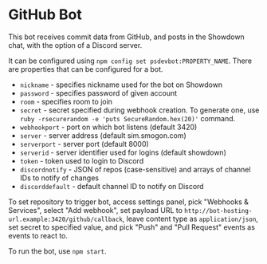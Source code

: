 GitHub Bot
==========

This bot receives commit data from GitHub, and posts in the Showdown chat, with the option of a Discord server.

It can be configured using `npm config set psdevbot:PROPERTY_NAME`. There are
properties that can be configured for a bot.

-   `nickname` - specifies nickname used for the bot on Showdown
-   `password` - specifies password of given account
-   `room` - specifies room to join
-   `secret` - secret specified during webhook creation. To generate one, use
    `ruby -rsecurerandom -e 'puts SecureRandom.hex(20)'` command.
-   `webhookport` - port on which bot listens (default 3420)
-   `server` - server address (default sim.smogon.com)
-   `serverport` - server port (default 8000)
-   `serverid` - server identifier used for logins (default showdown)
-   `token` - token used to login to Discord
-   `discordnotify` - JSON of repos (case-sensitive) and arrays of channel IDs to notify of changes
-   `discorddefault` - default channel ID to notify on Discord


To set repository to trigger bot, access settings panel, pick "Webhooks
& Services", select "Add webhook", set payload URL to
`http://bot-hosting-url.example:3420/github/callback`, leave content type as
`application/json`, set secret to specified value, and pick "Push" and
"Pull Request" events as events to react to.

To run the bot, use `npm start`.
